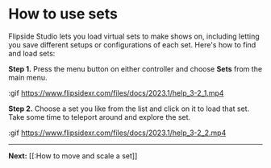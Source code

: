 # How to use sets

Flipside Studio lets you load virtual sets to make shows on, including letting you save different setups or configurations of each set. Here's how to find and load sets:

**Step 1.** Press the menu button on either controller and choose **Sets** from the main menu.

:gif https://www.flipsidexr.com/files/docs/2023.1/help_3-2_1.mp4

**Step 2.** Choose a set you like from the list and click on it to load that set. Take some time to teleport around and explore the set.

:gif https://www.flipsidexr.com/files/docs/2023.1/help_3-2_2.mp4

---

**Next:** [[:How to move and scale a set]]
